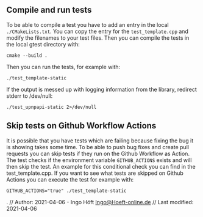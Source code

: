## Compile and run tests

To be able to compile a test you have to add an entry in the local
`./CMakeLists.txt`. You can copy the entry for the `test_template.cpp` and
modify the filenames to your test files. Then you can compile the tests in the
local gtest directory with:

    cmake --build .

Then you can run the tests, for example with:

    ./test_template-static

If the output is messed up with logging information from the library,
redirect stderr to /dev/null:

    ./test_upnpapi-static 2>/dev/null

## Skip tests on Github Workflow Actions

It is possible that you have tests which are failing because fixing the bug it
is showing takes some time. To be able to push bug fixes and create pull
requests you can skip tests if they run on the Github Workflow as Action. The
test checks if the environment variable `GITHUB_ACTIONS` exists and will then
skip the test. An example for this conditional check you can find in the
test_template.cpp. If you want to see what tests are skipped on Github Actions
you can execute the test for example with:

    GITHUB_ACTIONS="true" ./test_template-static

.
// Author: 2021-04-06 - Ingo Höft <Ingo@Hoeft-online.de>
// Last modified: 2021-04-06
